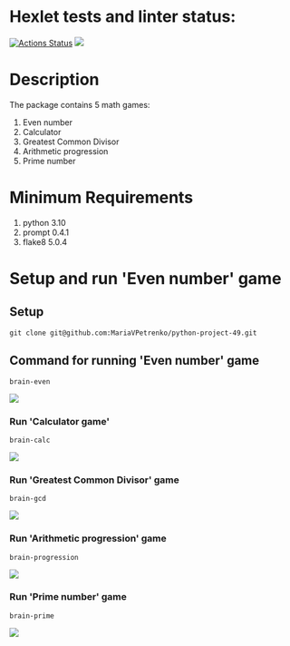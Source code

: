 # Hexlet tests and linter status:
[![Actions Status](https://github.com/MariaVPetrenko/python-project-49/workflows/hexlet-check/badge.svg)](https://github.com/MariaVPetrenko/python-project-49/actions)
<a href="https://codeclimate.com/github/MariaVPetrenko/python-project-49/maintainability"><img src="https://api.codeclimate.com/v1/badges/b521006fd923755e8202/maintainability" /></a>
# Description
The package contains 5 math games:
1. Even number
2. Calculator
3. Greatest Common Divisor
4. Arithmetic progression
5. Prime number
# Minimum Requirements
1. python 3.10
2. prompt 0.4.1
3. flake8 5.0.4
# Setup and run 'Even number' game
## Setup
`git clone git@github.com:MariaVPetrenko/python-project-49.git`
## Command for running 'Even number' game
`brain-even`

<a href="https://asciinema.org/a/600423" target="_blank"><img src="https://asciinema.org/a/600423.svg" /></a>
### Run 'Calculator game'
`brain-calc`

<a href="https://asciinema.org/a/603079" target="_blank"><img src="https://asciinema.org/a/603079.svg" /></a>
### Run 'Greatest Common Divisor' game
`brain-gcd`

<a href="https://asciinema.org/a/603080" target="_blank"><img src="https://asciinema.org/a/603080.svg" /></a>
### Run 'Arithmetic progression' game
`brain-progression`

<a href="https://asciinema.org/a/603083" target="_blank"><img src="https://asciinema.org/a/603083.svg" /></a>
### Run 'Prime number' game
`brain-prime`

<a href="https://asciinema.org/a/601789" target="_blank"><img src="https://asciinema.org/a/601789.svg" /></a>

